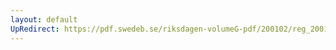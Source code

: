 ```yaml
---
layout: default
UpRedirect: https://pdf.swedeb.se/riksdagen-volumeG-pdf/200102/reg_200102/reg_200102_0356.pdf
---
```


